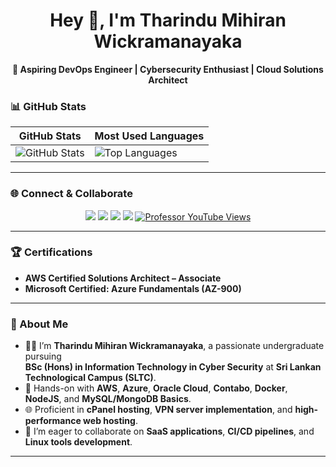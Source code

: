 <h1 align="center">Hey 👋, I'm Tharindu Mihiran Wickramanayaka</h1>
<p align="center">
  <b>🚀 Aspiring DevOps Engineer | Cybersecurity Enthusiast | Cloud Solutions Architect</b>
</p>

### 📊 GitHub Stats

| **GitHub Stats**           | **Most Used Languages**     |
|-----------------------------|-----------------------------|
| ![GitHub Stats](https://github-readme-stats.vercel.app/api?username=your-github-username&show_icons=true&theme=radical) | ![Top Languages](https://github-readme-stats.vercel.app/api/top-langs/?username=your-github-username&layout=compact&theme=radical) |

---

### 🌐 Connect & Collaborate

<div align="center">
  <a href="https://github.com/your-github-username"><img src="https://img.shields.io/badge/GitHub-000?style=for-the-badge&logo=github&logoColor=white" /></a>
  <a href="http://www.linkedin.com/in/tharindu-wickramanayaka"><img src="https://img.shields.io/badge/LinkedIn-0A66C2?style=for-the-badge&logo=linkedin&logoColor=white" /></a>
  <a href="mailto:wickramanayakatmofficial@gmail.com"><img src="https://img.shields.io/badge/Email-EA4335?style=for-the-badge&logo=gmail&logoColor=white" /></a>
  <a href="https://itzme.wickramanayaka.online/"><img src="https://img.shields.io/badge/Portfolio-4CAF50?style=for-the-badge&logo=html5&logoColor=white" /></a>
  <a href="https://www.youtube.com/@Professor_4pro"><img src="https://img.shields.io/youtube/channel/views/UCnFG7eSwKJvO8Mbk372ybLA?style=for-the-badge&logoColor=white" alt="Professor YouTube Views" /></a>
</div>

---
### 🏆 Certifications
- **AWS Certified Solutions Architect – Associate**  
- **Microsoft Certified: Azure Fundamentals (AZ-900)**  
---

### 🚀 About Me

- 👨‍💻 I’m **Tharindu Mihiran Wickramanayaka**, a passionate undergraduate pursuing  
  **BSc (Hons) in Information Technology in Cyber Security** at **Sri Lankan Technological Campus (SLTC)**.
- 🌱 Hands-on with **AWS**, **Azure**, **Oracle Cloud**, **Contabo**, **Docker**, **NodeJS**, and **MySQL/MongoDB Basics**.
- 🌐 Proficient in **cPanel hosting**, **VPN server implementation**, and **high-performance web hosting**.
- 🤝 I’m eager to collaborate on **SaaS applications**, **CI/CD pipelines**, and **Linux tools development**.
---

